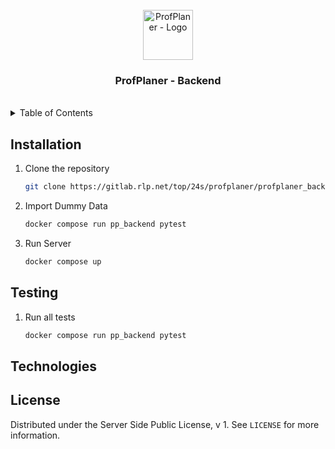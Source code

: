 <!-- PROJECT LOGO -->
<br />
<div align="center">
  <a href="https://gitlab.rlp.net/top/24s/profplaner/pp_frontend_react">
    <img src="https://gitlab.rlp.net/uploads/-/system/group/avatar/66550/Entwurf_28.png?width=48" alt="ProfPlaner - Logo" width="80" height="80">
  </a>
  <h3 align="center">ProfPlaner - Backend</h3>
  <br />
</div>





<!-- TABLE OF CONTENTS -->
<details>
  <summary>Table of Contents</summary>
  <ol>
    <li><a href="#installation">Installation</a></li>
    <li><a href="#testing">Testing</a></li>
    <li><a href="#technologies">Technologies</a></li>
    <li><a href="#license">License</a></li>
  </ol>
</details>





<!-- INSTALLATION -->
## Installation

1. Clone the repository
   ```sh
   git clone https://gitlab.rlp.net/top/24s/profplaner/profplaner_backend.git
   ```
2. Import Dummy Data 
   ```sh
   docker compose run pp_backend pytest
   ```
3. Run Server
   ```sh
   docker compose up
   ```





<!-- Testing -->
## Testing

1. Run all tests
   ```sh
   docker compose run pp_backend pytest
   ```





<!-- TECHNOLOGIES -->
## Technologies





<!-- LICENSE -->
## License

Distributed under the Server Side Public License, v 1. See `LICENSE` for more information.
